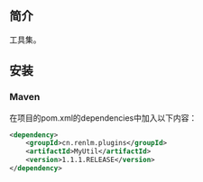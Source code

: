 ## 简介
工具集。

## 安装
### Maven
在项目的pom.xml的dependencies中加入以下内容：

```xml
<dependency>
    <groupId>cn.renlm.plugins</groupId>
    <artifactId>MyUtil</artifactId>
    <version>1.1.1.RELEASE</version>
</dependency>
```